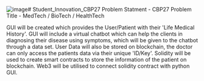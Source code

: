 ![image](https://github.com/shivang-goliyan/Student_Innovation_CBP27/assets/81642363/a9c1daf9-5cdd-4750-88e7-21fbe4709ffc)# Student_Innovation_CBP27
Problem Statment - CBP27
Problem Title - MedTech / BioTech / HealthTech

GUI will be created which provides the User/Patient with their 'Life Medical History'.
GUI will include a virtual chatbot which can help the clients in diagnosing their disease using symptoms, which will be given to the chatbot through a data set.
User Data will also be stored on blockchain, the doctor can only access the patients data via their unique 'ID/Key'.
Solidity will be used to create smart contracts to store the information of the patient on blockchain.
Web3 will be utilised to connect solidity contract with python GUI.
